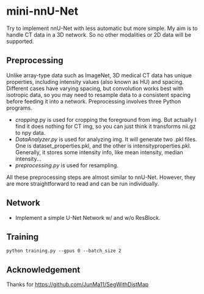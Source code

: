 

# mini-nnU-Net

Try to implement nnU-Net with less automatic but more simple.
My aim is to handle CT data in a 3D network. So no other modalities or 2D data will be supported.

## Preprocessing

Unlike array-type data such as ImageNet, 3D medical CT data has unique properties, including intensity values (also known as HU) and spacing. Different cases have varying spacing, but convolution works best with isotropic data, so you may need to resample data to a consistent spacing before feeding it into a network. Preprocessing involves three Python programs.

- *cropping*.py is used for cropping the foreground from img. But actually I find it does nothing for CT img, so you can just think it transforms nii.gz to npy data.
- *DataAnalyzer.py* is used for analyzing img. It will generate two .pkl files. One is dataset_properties.pkl, and the other is intensityproperties.pkl. Generally, it stores some intensity info, like mean intensity, median intensity...
- *preprocessing.py* is used for resampling. 

All these preprocessing steps are almost similar to nnU-Net. However, they are more straightforward to read and can be run individually.

## Network

- Implement a simple U-Net Network w/ and w/o ResBlock.

## Training 

`python training.py --gpus 0 --batch_size 2`

## Acknowledgement
Thanks for https://github.com/JunMa11/SegWithDistMap

